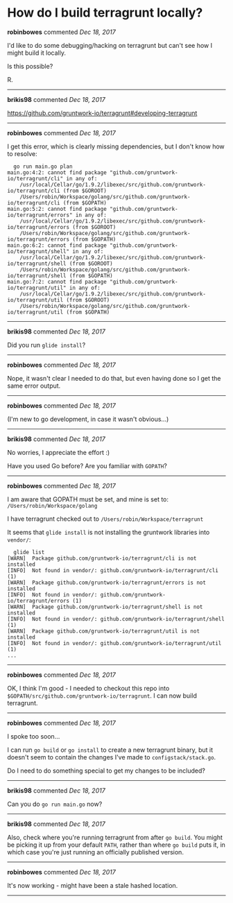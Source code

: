 # How do I build terragrunt locally?

**robinbowes** commented *Dec 18, 2017*

I'd like to do some debugging/hacking on terragrunt but can't see how I might build it locally.

Is this possible?

R.
<br />
***


**brikis98** commented *Dec 18, 2017*

https://github.com/gruntwork-io/terragrunt#developing-terragrunt
***

**robinbowes** commented *Dec 18, 2017*

I get this error, which is clearly missing dependencies, but I don't know how to resolve:

```
  go run main.go plan
main.go:4:2: cannot find package "github.com/gruntwork-io/terragrunt/cli" in any of:
	/usr/local/Cellar/go/1.9.2/libexec/src/github.com/gruntwork-io/terragrunt/cli (from $GOROOT)
	/Users/robin/Workspace/golang/src/github.com/gruntwork-io/terragrunt/cli (from $GOPATH)
main.go:5:2: cannot find package "github.com/gruntwork-io/terragrunt/errors" in any of:
	/usr/local/Cellar/go/1.9.2/libexec/src/github.com/gruntwork-io/terragrunt/errors (from $GOROOT)
	/Users/robin/Workspace/golang/src/github.com/gruntwork-io/terragrunt/errors (from $GOPATH)
main.go:6:2: cannot find package "github.com/gruntwork-io/terragrunt/shell" in any of:
	/usr/local/Cellar/go/1.9.2/libexec/src/github.com/gruntwork-io/terragrunt/shell (from $GOROOT)
	/Users/robin/Workspace/golang/src/github.com/gruntwork-io/terragrunt/shell (from $GOPATH)
main.go:7:2: cannot find package "github.com/gruntwork-io/terragrunt/util" in any of:
	/usr/local/Cellar/go/1.9.2/libexec/src/github.com/gruntwork-io/terragrunt/util (from $GOROOT)
	/Users/robin/Workspace/golang/src/github.com/gruntwork-io/terragrunt/util (from $GOPATH)
```
***

**brikis98** commented *Dec 18, 2017*

Did you run `glide install`?
***

**robinbowes** commented *Dec 18, 2017*

Nope, it wasn't clear I needed to do that, but even having done  so I get the same error output.
***

**robinbowes** commented *Dec 18, 2017*

(I'm new to go development, in case it wasn't obvious...)
***

**brikis98** commented *Dec 18, 2017*

No worries, I appreciate the effort :)

Have you used Go before? Are you familiar with `GOPATH`?
***

**robinbowes** commented *Dec 18, 2017*

I am aware that GOPATH must be set, and mine is set to: `/Users/robin/Workspace/golang`

I have terragrunt checked out to `/Users/robin/Workspace/terragrunt`

It seems that `glide install` is not installing the gruntwork libraries into `vendor/`:

```
  glide list
[WARN]	Package github.com/gruntwork-io/terragrunt/cli is not installed
[INFO]	Not found in vendor/: github.com/gruntwork-io/terragrunt/cli (1)
[WARN]	Package github.com/gruntwork-io/terragrunt/errors is not installed
[INFO]	Not found in vendor/: github.com/gruntwork-io/terragrunt/errors (1)
[WARN]	Package github.com/gruntwork-io/terragrunt/shell is not installed
[INFO]	Not found in vendor/: github.com/gruntwork-io/terragrunt/shell (1)
[WARN]	Package github.com/gruntwork-io/terragrunt/util is not installed
[INFO]	Not found in vendor/: github.com/gruntwork-io/terragrunt/util (1)
...
```
***

**robinbowes** commented *Dec 18, 2017*

OK, I think I'm good - I needed to checkout this repo into `$GOPATH/src/github.com/gruntwork-io/terragrunt`. I can now build terragrunt.
***

**robinbowes** commented *Dec 18, 2017*

I spoke too soon...

I can run `go build` or `go install` to create a new terragrunt binary, but it doesn't seem to contain the changes I've made to `configstack/stack.go`.

Do I need to do something special to get my changes to be included?
***

**brikis98** commented *Dec 18, 2017*

Can you do `go run main.go` now?
***

**brikis98** commented *Dec 18, 2017*

Also, check where you're running terragrunt from after `go build`. You might be picking it up from your default `PATH`, rather than where `go build` puts it, in which case you're just running an officially published version.
***

**robinbowes** commented *Dec 18, 2017*

It's now working - might have been a stale hashed location.
***


